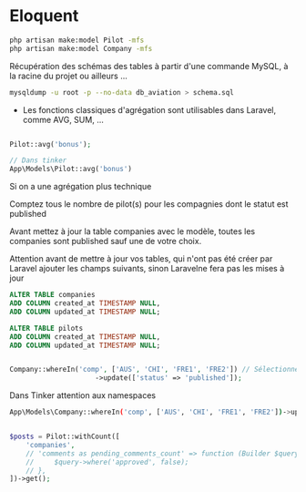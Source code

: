 # Eloquent

```bash
php artisan make:model Pilot -mfs 
php artisan make:model Company -mfs 
``` 

Récupération des schémas des tables à partir d'une commande MySQL, à la racine du projet ou ailleurs ...

```bash
mysqldump -u root -p --no-data db_aviation > schema.sql
```

- Les fonctions classiques d'agrégation sont utilisables dans Laravel, comme AVG, SUM, ...

```php

Pilot::avg('bonus');

// Dans tinker
App\Models\Pilot::avg('bonus')

```

Si on a une agrégation plus technique 


Comptez tous le nombre de pilot(s) pour les compagnies dont le statut est published 

Avant mettez à jour la table companies avec le modèle, toutes les companies sont published sauf une de votre choix.

Attention avant de mettre à jour vos tables, qui n'ont pas été créer par Laravel ajouter les champs suivants, sinon Laravelne fera pas les mises à jour

```sql
ALTER TABLE companies
ADD COLUMN created_at TIMESTAMP NULL,
ADD COLUMN updated_at TIMESTAMP NULL;

ALTER TABLE pilots
ADD COLUMN created_at TIMESTAMP NULL,
ADD COLUMN updated_at TIMESTAMP NULL;

```

```php

Company::whereIn('comp', ['AUS', 'CHI', 'FRE1', 'FRE2']) // Sélectionnez les enregistrements à mettre à jour
                     ->update(['status' => 'published']); 

```

Dans Tinker attention aux namespaces

```bash
App\Models\Company::whereIn('comp', ['AUS', 'CHI', 'FRE1', 'FRE2'])->update(['status' => 'published']); 
```

```php

$posts = Pilot::withCount([
    'companies',
    // 'comments as pending_comments_count' => function (Builder $query) {
    //     $query->where('approved', false);
    // },
])->get();
 
```


